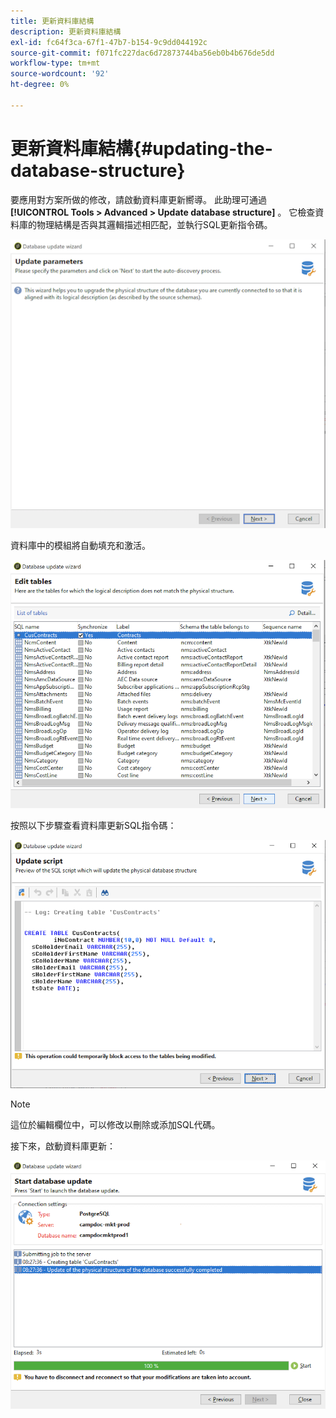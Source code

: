 ```yaml
---
title: 更新資料庫結構
description: 更新資料庫結構
exl-id: fc64f3ca-67f1-47b7-b154-9c9dd044192c
source-git-commit: f071fc227dac6d72873744ba56eb0b4b676de5dd
workflow-type: tm+mt
source-wordcount: '92'
ht-degree: 0%

---
```


# 更新資料庫結構{#updating-the-database-structure}

要應用對方案所做的修改，請啟動資料庫更新嚮導。 此助理可通過 **[!UICONTROL Tools > Advanced > Update database structure]** 。 它檢查資料庫的物理結構是否與其邏輯描述相匹配，並執行SQL更新指令碼。

![](assets/schema_update.png)

資料庫中的模組將自動填充和激活。

![](assets/schema_update_select2.png)

按照以下步驟查看資料庫更新SQL指令碼：

![](assets/schema_update2.png)

>[!NOTE]
>
>這位於編輯欄位中，可以修改以刪除或添加SQL代碼。

接下來，啟動資料庫更新：

![](assets/schema_update3.png)
